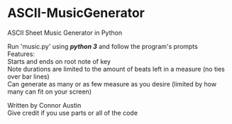 # ASCII-MusicGenerator
ASCII Sheet Music Generator in Python<br />

Run 'music.py' using ***python 3*** and follow the program's prompts<br />
Features:<br />
Starts and ends on root note of key <br />
Note durations are limited to the amount of beats left in a measure (no ties over bar lines)<br />
Can generate as many or as few measure as you desire (limited by how many can fit on your screen) <br />

Written by Connor Austin <br />
Give credit if you use parts or all of the code <br />
